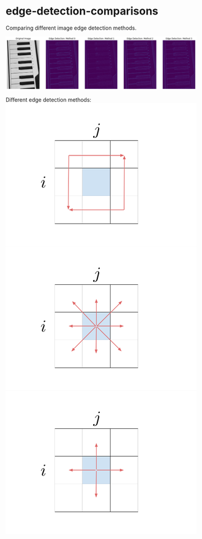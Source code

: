 # edge-detection-comparisons
Comparing different image edge detection methods. 

![overview](edge-detections.png)


Different edge detection methods:
![m1](m1_diagram.png)
![m2](m2_diagram.png)
![m3](m3_diagram.png)
